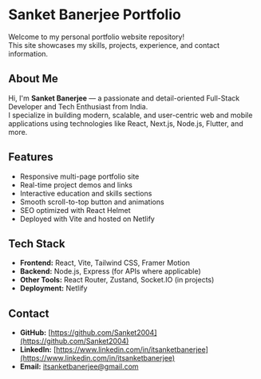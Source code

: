 # Sanket Banerjee Portfolio

Welcome to my personal portfolio website repository!  
This site showcases my skills, projects, experience, and contact information.


## About Me

Hi, I'm **Sanket Banerjee** — a passionate and detail-oriented Full-Stack Developer and Tech Enthusiast from India.  
I specialize in building modern, scalable, and user-centric web and mobile applications using technologies like React, Next.js, Node.js, Flutter, and more.


## Features

- Responsive multi-page portfolio site
- Real-time project demos and links
- Interactive education and skills sections
- Smooth scroll-to-top button and animations
- SEO optimized with React Helmet
- Deployed with Vite and hosted on Netlify


## Tech Stack

- **Frontend:** React, Vite, Tailwind CSS, Framer Motion  
- **Backend:** Node.js, Express (for APIs where applicable)  
- **Other Tools:** React Router, Zustand, Socket.IO (in projects)  
- **Deployment:** Netlify


## Contact

- **GitHub:** [https://github.com/Sanket2004](https://github.com/Sanket2004)
- **LinkedIn:** [https://www.linkedin.com/in/itsanketbanerjee](https://www.linkedin.com/in/itsanketbanerjee)
- **Email:** [itsanketbanerjee@gmail.com](mailto:itsanketbanerjee@gmail.com)
